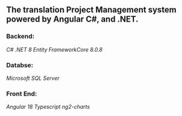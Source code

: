 ## The translation Project Management system powered by Angular C#, and .NET.

### Backend:

*C#*
*.NET 8*
*Entity FrameworkCore 8.0.8*


### Databse:

*Microsoft SQL Server*


### Front End:

*Angular 18*
*Typescript*
*ng2-charts*


